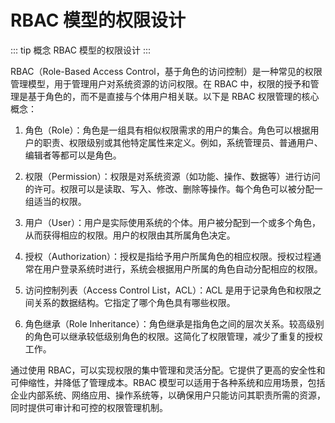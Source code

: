 # RBAC 模型的权限设计

::: tip 概念
RBAC 模型的权限设计
:::

RBAC（Role-Based Access Control，基于角色的访问控制）是一种常见的权限管理模型，用于管理用户对系统资源的访问权限。在 RBAC 中，权限的授予和管理是基于角色的，而不是直接与个体用户相关联。以下是 RBAC 权限管理的核心概念：

1. 角色（Role）：角色是一组具有相似权限需求的用户的集合。角色可以根据用户的职责、权限级别或其他特定属性来定义。例如，系统管理员、普通用户、编辑者等都可以是角色。

2. 权限（Permission）：权限是对系统资源（如功能、操作、数据等）进行访问的许可。权限可以是读取、写入、修改、删除等操作。每个角色可以被分配一组适当的权限。

3. 用户（User）：用户是实际使用系统的个体。用户被分配到一个或多个角色，从而获得相应的权限。用户的权限由其所属角色决定。

4. 授权（Authorization）：授权是指给予用户所属角色的相应权限。授权过程通常在用户登录系统时进行，系统会根据用户所属的角色自动分配相应的权限。

5. 访问控制列表（Access Control List，ACL）：ACL 是用于记录角色和权限之间关系的数据结构。它指定了哪个角色具有哪些权限。

6. 角色继承（Role Inheritance）：角色继承是指角色之间的层次关系。较高级别的角色可以继承较低级别角色的权限。这简化了权限管理，减少了重复的授权工作。

通过使用 RBAC，可以实现权限的集中管理和灵活分配。它提供了更高的安全性和可伸缩性，并降低了管理成本。RBAC 模型可以适用于各种系统和应用场景，包括企业内部系统、网络应用、操作系统等，以确保用户只能访问其职责所需的资源，同时提供可审计和可控的权限管理机制。

